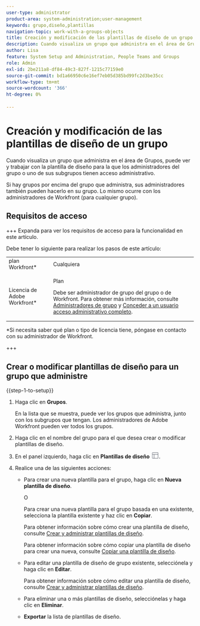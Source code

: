 ```yaml
---
user-type: administrator
product-area: system-administration;user-management
keywords: grupo,diseño,plantillas
navigation-topic: work-with-a-groups-objects
title: Creación y modificación de las plantillas de diseño de un grupo
description: Cuando visualiza un grupo que administra en el área de Grupos, puede ver y trabajar con la plantilla de diseño para la que los administradores del grupo o uno de sus subgrupos tienen acceso administrativo.
author: Lisa
feature: System Setup and Administration, People Teams and Groups
role: Admin
exl-id: 2be211a8-df84-49c3-827f-1215c77159e0
source-git-commit: bd1a66950c6e16ef7eb05d385bd99fc2d3be35cc
workflow-type: tm+mt
source-wordcount: '366'
ht-degree: 0%

---
```


# Creación y modificación de las plantillas de diseño de un grupo

Cuando visualiza un grupo que administra en el área de Grupos, puede ver y trabajar con la plantilla de diseño para la que los administradores del grupo o uno de sus subgrupos tienen acceso administrativo.

Si hay grupos por encima del grupo que administra, sus administradores también pueden hacerlo en su grupo. Lo mismo ocurre con los administradores de Workfront (para cualquier grupo).

## Requisitos de acceso

+++ Expanda para ver los requisitos de acceso para la funcionalidad en este artículo.

Debe tener lo siguiente para realizar los pasos de este artículo:

<table style="table-layout:auto"> 
 <col> 
 <col> 
 <tbody> 
  <tr> 
   <td role="rowheader">plan Workfront*</td> 
   <td>Cualquiera</td> 
  </tr> 
  <tr> 
   <td role="rowheader">Licencia de Adobe Workfront*</td> 
   <td> <p>Plan </p> <p>Debe ser administrador de grupo del grupo o de Workfront. Para obtener más información, consulte <a href="../../../administration-and-setup/manage-groups/group-roles/group-administrators.md" class="MCXref xref">Administradores de grupo</a> y <a href="../../../administration-and-setup/add-users/configure-and-grant-access/grant-a-user-full-administrative-access.md" class="MCXref xref">Conceder a un usuario acceso administrativo completo</a>.</p> </td> 
  </tr> 
 </tbody> 
</table>

&#42;Si necesita saber qué plan o tipo de licencia tiene, póngase en contacto con su administrador de Workfront.

+++

## Crear o modificar plantillas de diseño para un grupo que administre

{{step-1-to-setup}}

1. Haga clic en **Grupos**.

   En la lista que se muestra, puede ver los grupos que administra, junto con los subgrupos que tengan. Los administradores de Adobe Workfront pueden ver todos los grupos.

1. Haga clic en el nombre del grupo para el que desea crear o modificar plantillas de diseño.
1. En el panel izquierdo, haga clic en **Plantillas de diseño** ![](assets/layout-templates-icon.png).

1. Realice una de las siguientes acciones:

   * Para crear una nueva plantilla para el grupo, haga clic en **Nueva plantilla de diseño**.

     O

     Para crear una nueva plantilla para el grupo basada en una existente, selecciona la plantilla existente y haz clic en **Copiar**.

     Para obtener información sobre cómo crear una plantilla de diseño, consulte [Crear y administrar plantillas de diseño](../../../administration-and-setup/customize-workfront/use-layout-templates/create-and-manage-layout-templates.md).

     Para obtener información sobre cómo copiar una plantilla de diseño para crear una nueva, consulte [Copiar una plantilla de diseño](../../../administration-and-setup/customize-workfront/use-layout-templates/copy-a-layout-template.md).

   * Para editar una plantilla de diseño de grupo existente, selecciónela y haga clic en **Editar**.

     Para obtener información sobre cómo editar una plantilla de diseño, consulte [Crear y administrar plantillas de diseño](../../../administration-and-setup/customize-workfront/use-layout-templates/create-and-manage-layout-templates.md).

   * Para eliminar una o más plantillas de diseño, selecciónelas y haga clic en **Eliminar**.
   * **Exportar** la lista de plantillas de diseño.
